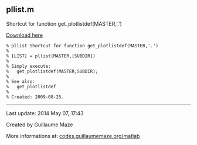 ## pllist.m ##
Shortcut for function get\_plotlistdef(MASTER,'.')

[Download here](http://guillaumemaze.googlecode.com/svn/trunk/matlab/codes/inout/pllist.m)

```
% pllist Shortcut for function get_plotlistdef(MASTER,'.')
%
% [LIST] = pllist(MASTER,[SUBDIR])
% 
% Simply execute:
%	get_plotlistdef(MASTER,SUBDIR);
%
% See also:
%	get_plotlistdef
%
% Created: 2009-08-25.
```

---

Last update: 2014 May 07, 17:43

Created by Guillaume Maze

More informations at: [codes.guillaumemaze.org/matlab](http://codes.guillaumemaze.org/matlab)